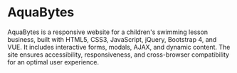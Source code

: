 # AquaBytes
AquaBytes is a responsive website for a children's swimming lesson business, built with HTML5, CSS3, JavaScript, jQuery, Bootstrap 4, and VUE. It includes interactive forms, modals, AJAX, and dynamic content. The site ensures accessibility, responsiveness, and cross-browser compatibility for an optimal user experience.
